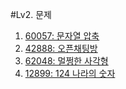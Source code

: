 #Lv2. 문제

1. [60057: 문자열 압축](https://programmers.co.kr/learn/courses/30/lessons/60057)
2. [42888: 오픈채팅방](https://programmers.co.kr/learn/courses/30/lessons/42888)
3. [62048: 멀쩡한 사각형](https://programmers.co.kr/learn/courses/30/lessons/62048)
4. [12899: 124 나라의 숫자](https://programmers.co.kr/learn/courses/30/lessons/12899)
